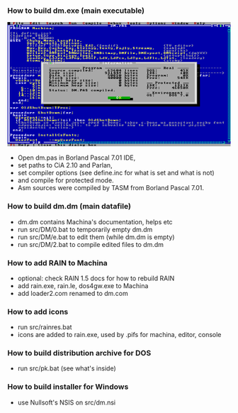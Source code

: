 ### How to build dm.exe (main executable)

![](SRC/DM/!BP.PNG?raw=true)

- Open dm.pas in Borland Pascal 7.01 IDE,
- set paths to CiA 2.10 and Parlan,
- set compiler options (see define.inc for what is set and what is not)
- and compile for protected mode.
- Asm sources were compiled by TASM from Borland Pascal 7.01.
 
### How to build dm.dm (main datafile)

- dm.dm contains Machina's documentation, helps etc
- run src/DM/0.bat to temporarily empty dm.dm
- run src/DM/e.bat to edit them (while dm.dm is empty)
- run src/DM/2.bat to compile edited files to dm.dm

### How to add RAIN to Machina

- optional: check RAIN 1.5 docs for how to rebuild RAIN
- add rain.exe, rain.le, dos4gw.exe to Machina
- add loader2.com renamed to dm.com

### How to add icons

-  run src/rainres.bat
-  icons are added to rain.exe, used by .pifs for machina, editor, console

### How to build distribution archive for DOS

- run src/pk.bat (see what's inside)

### How to build installer for Windows

- use Nullsoft's NSIS on src/dm.nsi
